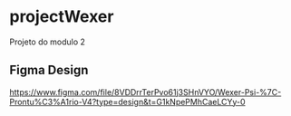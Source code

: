 # projectWexer
Projeto do modulo 2

## Figma Design
https://www.figma.com/file/8VDDrrTerPvo61j3SHnVYO/Wexer-Psi-%7C-Prontu%C3%A1rio-V4?type=design&t=G1kNpePMhCaeLCYy-0
